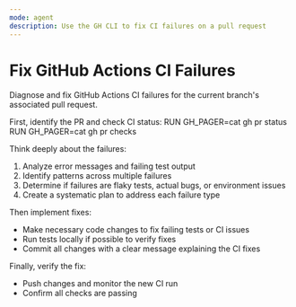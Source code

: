 ```yaml
---
mode: agent
description: Use the GH CLI to fix CI failures on a pull request
---
```


# Fix GitHub Actions CI Failures

Diagnose and fix GitHub Actions CI failures for the current branch's associated pull request.

First, identify the PR and check CI status:
RUN GH_PAGER=cat gh pr status
RUN GH_PAGER=cat gh pr checks

Think deeply about the failures:

1. Analyze error messages and failing test output
2. Identify patterns across multiple failures
3. Determine if failures are flaky tests, actual bugs, or environment issues
4. Create a systematic plan to address each failure type

Then implement fixes:

- Make necessary code changes to fix failing tests or CI issues
- Run tests locally if possible to verify fixes
- Commit all changes with a clear message explaining the CI fixes

Finally, verify the fix:

- Push changes and monitor the new CI run
- Confirm all checks are passing

